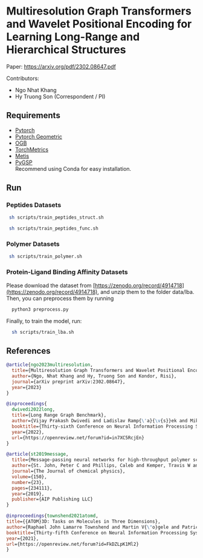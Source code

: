 # Multiresolution Graph Transformers and Wavelet Positional Encoding for Learning Long-Range and Hierarchical Structures

Paper: https://arxiv.org/pdf/2302.08647.pdf

Contributors:
* Ngo Nhat Khang
* Hy Truong Son (Correspondent / PI)

## Requirements
- [Pytorch](https://pytorch.org/)
- [Pytorch Geometric](https://pytorch-geometric.readthedocs.io/en/latest/)
- [OGB](https://github.com/snap-stanford/ogb.git)
- [TorchMetrics](https://github.com/Lightning-AI/metrics.git) 
- [Metis](https://anaconda.org/conda-forge/pymetis)
- [PyGSP](https://pygsp.readthedocs.io/en/stable/) \
Recommend using Conda for easy installation. 

## Run
### Peptides Datasets
  ```bash
   sh scripts/train_peptides_struct.sh 
  ```
  ```bash
   sh scripts/train_peptides_func.sh 
  ```
### Polymer Datasets
  ```bash
   sh scripts/train_polymer.sh 
  ```

### Protein-Ligand Binding Affinity Datasets
Please download the dataset from [https://zenodo.org/record/4914718](https://zenodo.org/record/4914718), and unzip them to the folder data/lba. \
Then, you can preprocess them by running
```bash
  python3 preprocess.py
```
Finally, to train the model, run:
```bash
  sh scripts/train_lba.sh
```
## References
```bibtex
@article{ngo2023multiresolution,
  title={Multiresolution Graph Transformers and Wavelet Positional Encoding for Learning Hierarchical Structures},
  author={Ngo, Nhat Khang and Hy, Truong Son and Kondor, Risi},
  journal={arXiv preprint arXiv:2302.08647},
  year={2023}
}

```

```bibtex
@inproceedings{
  dwivedi2022long,
  title={Long Range Graph Benchmark},
  author={Vijay Prakash Dwivedi and Ladislav Ramp{\'a}{\v{s}}ek and Mikhail Galkin and Ali Parviz and Guy Wolf and Anh Tuan Luu and Dominique Beaini},
  booktitle={Thirty-sixth Conference on Neural Information Processing Systems Datasets and Benchmarks Track},
  year={2022},
  url={https://openreview.net/forum?id=in7XC5RcjEn}
}
```
```bibtex
@article{st2019message,
  title={Message-passing neural networks for high-throughput polymer screening},
  author={St. John, Peter C and Phillips, Caleb and Kemper, Travis W and Wilson, A Nolan and Guan, Yanfei and Crowley, Michael F and Nimlos, Mark R and Larsen, Ross E},
  journal={The Journal of chemical physics},
  volume={150},
  number={23},
  pages={234111},
  year={2019},
  publisher={AIP Publishing LLC}
}
```

```bibtex
@inproceedings{townshend2021atomd,
title={{ATOM}3D: Tasks on Molecules in Three Dimensions},
author={Raphael John Lamarre Townshend and Martin V{\"o}gele and Patricia Adriana Suriana and Alexander Derry and Alexander Powers and Yianni Laloudakis and Sidhika Balachandar and Bowen Jing and Brandon M. Anderson and Stephan Eismann and Risi Kondor and Russ Altman and Ron O. Dror},
booktitle={Thirty-fifth Conference on Neural Information Processing Systems Datasets and Benchmarks Track (Round 1)},
year={2021},
url={https://openreview.net/forum?id=FkDZLpK1Ml2}
}
```
